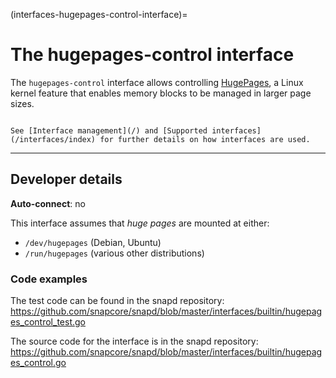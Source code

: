 (interfaces-hugepages-control-interface)=
# The hugepages-control interface

The `hugepages-control` interface allows controlling [HugePages](https://www.kernel.org/doc/Documentation/vm/hugetlbpage.txt), a Linux kernel feature that enables memory blocks to be managed in larger page sizes.

```{tip}

See [Interface management](/) and [Supported interfaces](/interfaces/index) for further details on how interfaces are used.
```

---

<h2 id='heading--dev-details'>Developer details </h2>

**Auto-connect**: no

This interface assumes that _huge pages_ are mounted at either:
- `/dev/hugepages` (Debian, Ubuntu)
- `/run/hugepages` (various other distributions)

### Code examples

The test code can be found in the snapd repository: https://github.com/snapcore/snapd/blob/master/interfaces/builtin/hugepages_control_test.go

The source code for the interface is in the snapd repository: https://github.com/snapcore/snapd/blob/master/interfaces/builtin/hugepages_control.go

